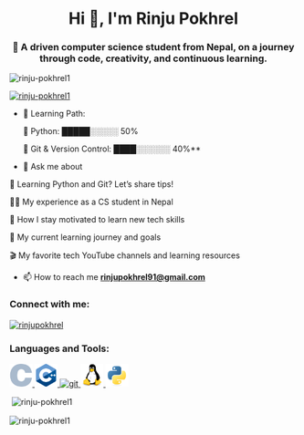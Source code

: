 <h1 align="center">Hi 👋, I'm Rinju Pokhrel</h1>
<h3 align="center">🚀 A driven computer science student from Nepal, on a journey through code, creativity, and continuous learning.</h3>

<p align="left"> <img src="https://komarev.com/ghpvc/?username=rinju-pokhrel1&label=Profile%20views&color=0e75b6&style=flat" alt="rinju-pokhrel1" /> </p>

<p align="left"> <a href="https://github.com/ryo-ma/github-profile-trophy"><img src="https://github-profile-trophy.vercel.app/?username=rinju-pokhrel1" alt="rinju-pokhrel1" /></a> </p>

- 🌱  Learning Path:

  🎯 Python: █████░░░░░ 50%

  🎯 Git & Version Control: ████░░░░░░ 40%**

- 💬 Ask me about
  
 🧩 Learning Python and Git? Let’s share tips!
 
 👩‍💻 My experience as a CS student in Nepal
 
 🧠 How I stay motivated to learn new tech skills
 
 🌱 My current learning journey and goals
 
 🎬 My favorite tech YouTube channels and learning resources

- 📫 How to reach me **rinjupokhrel91@gmail.com**

<h3 align="left">Connect with me:</h3>
<p align="left">
<a href="https://linkedin.com/in/rinjupokhrel" target="blank"><img align="center" src="https://raw.githubusercontent.com/rahuldkjain/github-profile-readme-generator/master/src/images/icons/Social/linked-in-alt.svg" alt="rinjupokhrel" height="30" width="40" /></a>
</p>

<h3 align="left">Languages and Tools:</h3>
<p align="left"> <a href="https://www.cprogramming.com/" target="_blank" rel="noreferrer"> <img src="https://raw.githubusercontent.com/devicons/devicon/master/icons/c/c-original.svg" alt="c" width="40" height="40"/> </a> <a href="https://www.w3schools.com/cpp/" target="_blank" rel="noreferrer"> <img src="https://raw.githubusercontent.com/devicons/devicon/master/icons/cplusplus/cplusplus-original.svg" alt="cplusplus" width="40" height="40"/> </a> <a href="https://git-scm.com/" target="_blank" rel="noreferrer"> <img src="https://www.vectorlogo.zone/logos/git-scm/git-scm-icon.svg" alt="git" width="40" height="40"/> </a> <a href="https://www.linux.org/" target="_blank" rel="noreferrer"> <img src="https://raw.githubusercontent.com/devicons/devicon/master/icons/linux/linux-original.svg" alt="linux" width="40" height="40"/> </a> <a href="https://www.python.org" target="_blank" rel="noreferrer"> <img src="https://raw.githubusercontent.com/devicons/devicon/master/icons/python/python-original.svg" alt="python" width="40" height="40"/> </a> </p>

<p>&nbsp;<img align="center" src="https://github-readme-stats.vercel.app/api?username=rinju-pokhrel1&show_icons=true&locale=en" alt="rinju-pokhrel1" /></p>
<p><img align="center" src="https://github-readme-streak-stats.herokuapp.com/?user=rinju-pokhrel1&" alt="rinju-pokhrel1" /></p>

